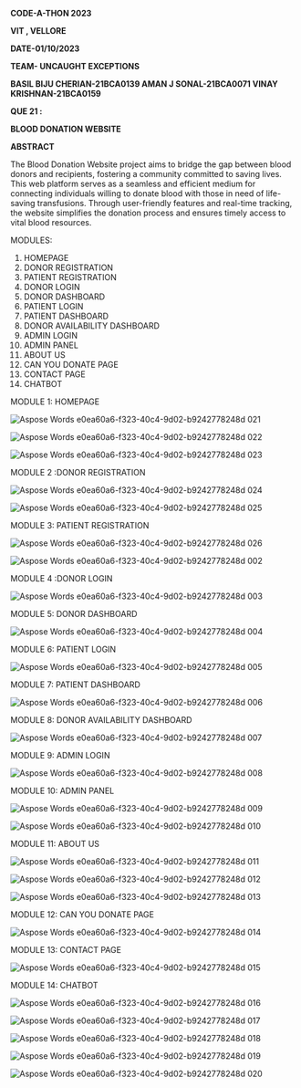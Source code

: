**CODE-A-THON 2023** 

**VIT , VELLORE** 

**DATE-01/10/2023** 

**TEAM- UNCAUGHT EXCEPTIONS** 

**BASIL BIJU  CHERIAN-21BCA0139 AMAN J SONAL-21BCA0071     VINAY KRISHNAN-21BCA0159** 

**QUE 21 :** 

**BLOOD DONATION WEBSITE** 

**ABSTRACT** 

The Blood Donation Website project aims to bridge the gap between blood donors and recipients, fostering a community committed to saving lives. This  web  platform  serves  as  a  seamless  and  efficient  medium  for connecting individuals willing to donate blood with those in need of life- saving  transfusions.  Through  user-friendly  features  and  real-time tracking, the website simplifies the donation process and ensures timely access to vital blood resources. 

MODULES: 

1. HOMEPAGE 
1. DONOR REGISTRATION 
1. PATIENT REGISTRATION 
1. DONOR LOGIN 
1. DONOR DASHBOARD 
1. PATIENT LOGIN 
1. PATIENT DASHBOARD 
1. DONOR AVAILABILITY DASHBOARD 
1. ADMIN LOGIN 
1. ADMIN PANEL 
1. ABOUT US 
1. CAN YOU DONATE PAGE 
1. CONTACT PAGE 
1. CHATBOT 

MODULE 1: HOMEPAGE 

![Aspose Words e0ea60a6-f323-40c4-9d02-b9242778248d 021](https://github-production-user-asset-6210df.s3.amazonaws.com/79847765/271816680-7383dc72-ab0a-40a7-98ad-6b9eb3779ca5.jpeg)

![Aspose Words e0ea60a6-f323-40c4-9d02-b9242778248d 022](https://github.com/Aman-290/Blood4Life/assets/79847765/4d6fb323-1cf4-4545-b8ac-2362b8fe048f.jpeg)

![Aspose Words e0ea60a6-f323-40c4-9d02-b9242778248d 023](https://github.com/Aman-290/Blood4Life/assets/79847765/56d0aa12-3d5f-4f00-a383-9bdd34f886fb)

MODULE 2 :DONOR REGISTRATION 

![Aspose Words e0ea60a6-f323-40c4-9d02-b9242778248d 024](https://github.com/Aman-290/Blood4Life/assets/79847765/8de8bdfc-aeab-4aba-ae42-75734ff7bbde)

![Aspose Words e0ea60a6-f323-40c4-9d02-b9242778248d 025](https://github.com/Aman-290/Blood4Life/assets/79847765/b63f9a57-882b-44b1-8ca7-a6287d47ec0d)

MODULE 3: PATIENT REGISTRATION 

![Aspose Words e0ea60a6-f323-40c4-9d02-b9242778248d 026](https://github.com/Aman-290/Blood4Life/assets/79847765/fd4aaddc-e451-4048-9ce2-0e9030326276)

![Aspose Words e0ea60a6-f323-40c4-9d02-b9242778248d 002](https://github.com/Aman-290/Blood4Life/assets/79847765/a9456eb5-5928-4e9f-8e36-4586bb729685)

MODULE 4 :DONOR LOGIN 

![Aspose Words e0ea60a6-f323-40c4-9d02-b9242778248d 003](https://github.com/Aman-290/Blood4Life/assets/79847765/81a89bce-396c-4e17-be68-21cd27129e63)

MODULE 5: DONOR DASHBOARD 

![Aspose Words e0ea60a6-f323-40c4-9d02-b9242778248d 004](https://github.com/Aman-290/Blood4Life/assets/79847765/675360b4-d2e2-4553-89ab-44cf5283ea29)

MODULE 6: PATIENT LOGIN 

![Aspose Words e0ea60a6-f323-40c4-9d02-b9242778248d 005](https://github.com/Aman-290/Blood4Life/assets/79847765/7b5f63d1-a182-4cc1-8860-c77a2878be64)

MODULE 7: PATIENT DASHBOARD 

![Aspose Words e0ea60a6-f323-40c4-9d02-b9242778248d 006](https://github.com/Aman-290/Blood4Life/assets/79847765/56ce8140-edb6-456d-b592-c704f9994c29)

MODULE 8: DONOR AVAILABILITY DASHBOARD 

![Aspose Words e0ea60a6-f323-40c4-9d02-b9242778248d 007](https://github.com/Aman-290/Blood4Life/assets/79847765/965e1d3e-4de9-4efd-8a65-922c424e4f48)

MODULE 9: ADMIN LOGIN 

![Aspose Words e0ea60a6-f323-40c4-9d02-b9242778248d 008](https://github.com/Aman-290/Blood4Life/assets/79847765/5f9af289-492b-4a89-b3c0-22ecdcaceb39)

MODULE 10: ADMIN PANEL 

![Aspose Words e0ea60a6-f323-40c4-9d02-b9242778248d 009](https://github.com/Aman-290/Blood4Life/assets/79847765/308be094-2d96-4088-8ed9-f36a394e818a)

![Aspose Words e0ea60a6-f323-40c4-9d02-b9242778248d 010](https://github.com/Aman-290/Blood4Life/assets/79847765/c3cb5f15-1f86-45b0-abcd-c3e7fd6bb24a)

MODULE 11: ABOUT US 

![Aspose Words e0ea60a6-f323-40c4-9d02-b9242778248d 011](https://github.com/Aman-290/Blood4Life/assets/79847765/be539ec2-aeb2-4b7f-b12d-3457e2f132a5)

![Aspose Words e0ea60a6-f323-40c4-9d02-b9242778248d 012](https://github.com/Aman-290/Blood4Life/assets/79847765/f2099577-9895-4d1e-b902-39687ecaf34c)

![Aspose Words e0ea60a6-f323-40c4-9d02-b9242778248d 013](https://github.com/Aman-290/Blood4Life/assets/79847765/d25fae4b-c4c3-4ea4-b534-90499af9b115)

MODULE 12: CAN YOU DONATE PAGE 

![Aspose Words e0ea60a6-f323-40c4-9d02-b9242778248d 014](https://github.com/Aman-290/Blood4Life/assets/79847765/72295d82-97cd-4644-8a36-c236dc22b6c1)

MODULE 13: CONTACT PAGE 

![Aspose Words e0ea60a6-f323-40c4-9d02-b9242778248d 015](https://github.com/Aman-290/Blood4Life/assets/79847765/5b55f8a7-ca7c-41ae-8bb4-eceb6408cafd)

MODULE 14: CHATBOT 

![Aspose Words e0ea60a6-f323-40c4-9d02-b9242778248d 016](https://github.com/Aman-290/Blood4Life/assets/79847765/392935ea-1382-4ec4-87ed-e29bbb32c6f0)

![Aspose Words e0ea60a6-f323-40c4-9d02-b9242778248d 017](https://github.com/Aman-290/Blood4Life/assets/79847765/f0ba2d04-b7e4-4059-8161-cfd7eb622efd)

![Aspose Words e0ea60a6-f323-40c4-9d02-b9242778248d 018](https://github.com/Aman-290/Blood4Life/assets/79847765/e5071000-2266-4b5f-9ec5-24df8213b839)

![Aspose Words e0ea60a6-f323-40c4-9d02-b9242778248d 019](https://github.com/Aman-290/Blood4Life/assets/79847765/6a3abf55-db30-4463-9b2b-e0afe033bc7d)

![Aspose Words e0ea60a6-f323-40c4-9d02-b9242778248d 020](https://github.com/Aman-290/Blood4Life/assets/79847765/5c16bb67-d1bf-4faf-9bd6-8e85f368365a)
